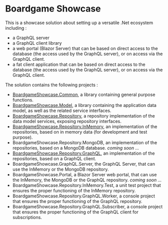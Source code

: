 # Boardgame Showcase

This is a showcase solution about setting up
a versatile .Net ecosystem including :
+ a GraphQL server
+ a GraphQL client library
+ a web portal (Blazor Server) that can be based
  on direct access to the database
  (the access used by the GraphQL server),
  or on access via the GraphQL client.
+ a fat client application that can be based
  on direct access to the database
  (the access used by the GraphQL server),
  or on access via the GraphQL client.

The solution contains the following projects :
+ [BoardgameShowcase.Common](BoardgameShowcase.Common/README.md), a library containing general purpose functions.
+ [BoardgameShowcase.Model](BoardgameShowcase.Model/README.md), a library containing the application data model,
  as well as the related service interfaces.
+ [BoardgameShowcase.Repository](BoardgameShowcase.Repository/README.md), a repository implementation
  of the data model services, exposing repository interfaces.
+ [BoardgameShowcase.Repository.InMemory](BoardgameShowcase.Repository.InMemory/README.md), an implementation of the repositories,
  based on in memory data (for development and test purpose).
+ BoardgameShowcase.Repository.MongoDB, an implementation of the repositories,
  based on a MongoDB database.
  _coming soon ..._
+ [BoardgameShowcase.Repository.GraphQL](BoardgameShowcase.Repository.GraphQL/README.md), an implementation of the repositories,
  based on a GraphQL client.
+ BoardgameShowcase.GraphQL.Server, the GraphQL Server,
  that can use the InMemory or the MongoDB repository.
+ BoardgameShowcase.Portal, a Blazor Server web portal,
  that can use the InMemory, the MongoDB or the GraphQL repository.
  _coming soon ..._
+ BoardgameShowcase.Repository.InMemory.Test, a unit test project
  that ensures the proper functioning of the InMemory repository.
+ BoardgameShowcase.Repository.GraphQL.Worker, a console project
  that ensures the proper functioning of the GraphQL repository.
+ BoardgameShowcase.Repository.GraphQL.Subscriber, a console project
  that ensures the proper functioning of the GraphQL client for subscriptions.

